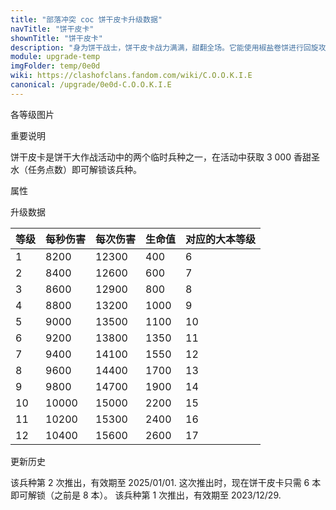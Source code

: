 ```yaml
---
title: "部落冲突 coc 饼干皮卡升级数据"
navTitle: "饼干皮卡"
shownTitle: "饼干皮卡"
description: "身为饼干战士，饼干皮卡战力满满，甜翻全场。它能使用椒盐卷饼进行回旋攻击，造成溅射伤害。它可能会带来毁灭性的破坏，但这就是饼干碎裂的方式。"
module: upgrade-temp
imgFolder: temp/0e0d
wiki: https://clashofclans.fandom.com/wiki/C.O.O.K.I.E
canonical: /upgrade/0e0d-C.O.O.K.I.E
---
```


<UnitInfo :folder="$frontmatter.imgFolder" imgSrc="C.O.O.K.I.E_info.png" :imgAlt="$frontmatter.navTitle" :description="$frontmatter.description" />

<SmallTitle>各等级图片</SmallTitle>

<Panel>
    <UnitImgGroup :folder="$frontmatter.imgFolder">
        <UnitImg imgTitle="所有等级" imgSrc="C.O.O.K.I.E1.png" />
    </UnitImgGroup>
</Panel>

<SmallTitle>重要说明</SmallTitle>

饼干皮卡是饼干大作战活动中的两个临时兵种之一，在活动中获取 3 000 香甜圣水（任务点数）即可解锁该兵种。

<SmallTitle>属性</SmallTitle>

<UnitProperties>
    <UnitProperty pKey="部队类型" pValue="地面近战单位" />
    <UnitProperty pKey="攻击偏好" pValue="无" />
    <UnitProperty pKey="伤害类型" pValue="范围伤害" />
    <UnitProperty pKey="伤害半径" pValue="0.8 格" />
    <UnitProperty pKey="攻击的目标" pValue="仅地面目标" />
    <UnitProperty pKey="占据人口" pValue="10" />
    <UnitProperty pKey="移动速度" pValue="2.5 格/秒" />
    <UnitProperty pKey="攻击速度" pValue="1.5 秒/次" />
    <UnitProperty pKey="攻击距离" pValue="0.6 格" />
    <UnitProperty pKey="所需训练营等级" pValue="1" />
    <UnitProperty pKey="所需大本等级" pValue="6" />    
    <UnitProperty pKey="训练时间" pValue="60" trainingSystem="2022" />
</UnitProperties>

<SmallTitle>升级数据</SmallTitle>

<UnitTable>

| 等级 | 每秒伤害 | 每次伤害 | 生命值 | 对应的大本等级 |
| ---- |   ---   |   ---   |   ---  |      ----    |
|   1  |   8200  |  12300  |   400  |       6      |
|   2  |   8400  |  12600  |   600  |       7      |
|   3  |   8600  |  12900  |   800  |       8      |
|   4  |   8800  |  13200  |  1000  |       9      |
|   5  |   9000  |  13500  |  1100  |      10      |
|   6  |   9200  |  13800  |  1350  |      11      |
|   7  |   9400  |  14100  |  1550  |      12      |
|   8  |   9600  |  14400  |  1700  |      13      |
|   9  |   9800  |  14700  |  1900  |      14      |
|  10  |  10000  |  15000  |  2200  |      15      |
|  11  |  10200  |  15300  |  2400  |      16      |
|  12  |  10400  |  15600  |  2600  |      17      |
</UnitTable>

<SmallTitle>更新历史</SmallTitle>

<Timeline>
    <TimelineItem date="2024/12/11">
        <TimelineRow>该兵种第 2 次推出，有效期至 2025/01/01.</TimelineRow>
        <TimelineRow>这次推出时，现在饼干皮卡只需 6 本即可解锁（之前是 8 本）。</TimelineRow>
    </TimelineItem>
    <TimelineItem date="2023/12/12">
        <TimelineRow>该兵种第 1 次推出，有效期至 2023/12/29.</TimelineRow>
    </TimelineItem>
    <TimelineItem :historyBottom="true" />
</Timeline>